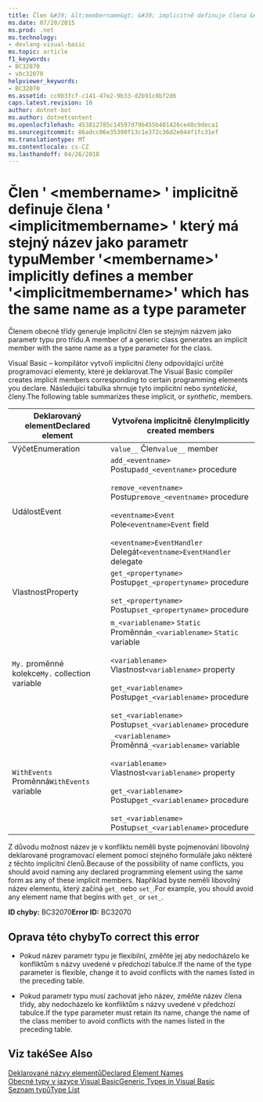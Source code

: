 ```yaml
---
title: Člen &#39; &lt;membername&gt; &#39; implicitně definuje člena &#39; &lt;implicitmembername&gt; &#39; který má stejný název jako parametr typu
ms.date: 07/20/2015
ms.prod: .net
ms.technology:
- devlang-visual-basic
ms.topic: article
f1_keywords:
- BC32070
- vbc32070
helpviewer_keywords:
- BC32070
ms.assetid: cc0b3fcf-c141-47e2-9b33-d2b91c8bf2d6
caps.latest.revision: 10
author: dotnet-bot
ms.author: dotnetcontent
ms.openlocfilehash: 453812785c14597d79b455b401426ce40c9deca1
ms.sourcegitcommit: 86adcc06e35390f13c1e372c36d2e044f1fc31ef
ms.translationtype: MT
ms.contentlocale: cs-CZ
ms.lasthandoff: 04/26/2018
---
```

# <a name="member-39ltmembernamegt39-implicitly-defines-a-member-39ltimplicitmembernamegt39-which-has-the-same-name-as-a-type-parameter"></a><span data-ttu-id="30325-102">Člen &#39; &lt;membername&gt; &#39; implicitně definuje člena &#39; &lt;implicitmembername&gt; &#39; který má stejný název jako parametr typu</span><span class="sxs-lookup"><span data-stu-id="30325-102">Member &#39;&lt;membername&gt;&#39; implicitly defines a member &#39;&lt;implicitmembername&gt;&#39; which has the same name as a type parameter</span></span>
<span data-ttu-id="30325-103">Členem obecné třídy generuje implicitní člen se stejným názvem jako parametr typu pro třídu.</span><span class="sxs-lookup"><span data-stu-id="30325-103">A member of a generic class generates an implicit member with the same name as a type parameter for the class.</span></span>  
  
 <span data-ttu-id="30325-104">Visual Basic – kompilátor vytvoří implicitní členy odpovídající určité programovací elementy, které je deklarovat.</span><span class="sxs-lookup"><span data-stu-id="30325-104">The Visual Basic compiler creates implicit members corresponding to certain programming elements you declare.</span></span> <span data-ttu-id="30325-105">Následující tabulka shrnuje tyto implicitní nebo *syntetické*, členy.</span><span class="sxs-lookup"><span data-stu-id="30325-105">The following table summarizes these implicit, or *synthetic*, members.</span></span>  
  
|<span data-ttu-id="30325-106">Deklarovaný element</span><span class="sxs-lookup"><span data-stu-id="30325-106">Declared element</span></span>|<span data-ttu-id="30325-107">Vytvořena implicitně členy</span><span class="sxs-lookup"><span data-stu-id="30325-107">Implicitly created members</span></span>|  
|----------------------|--------------------------------|  
|<span data-ttu-id="30325-108">Výčet</span><span class="sxs-lookup"><span data-stu-id="30325-108">Enumeration</span></span>|<span data-ttu-id="30325-109">`value__` Člen</span><span class="sxs-lookup"><span data-stu-id="30325-109">`value__` member</span></span>|  
|<span data-ttu-id="30325-110">Událost</span><span class="sxs-lookup"><span data-stu-id="30325-110">Event</span></span>|<span data-ttu-id="30325-111">`add_<eventname>` Postup</span><span class="sxs-lookup"><span data-stu-id="30325-111">`add_<eventname>` procedure</span></span><br /><br /> <span data-ttu-id="30325-112">`remove_<eventname>` Postup</span><span class="sxs-lookup"><span data-stu-id="30325-112">`remove_<eventname>` procedure</span></span><br /><br /> <span data-ttu-id="30325-113">`<eventname>Event` Pole</span><span class="sxs-lookup"><span data-stu-id="30325-113">`<eventname>Event` field</span></span><br /><br /> <span data-ttu-id="30325-114">`<eventname>EventHandler` Delegát</span><span class="sxs-lookup"><span data-stu-id="30325-114">`<eventname>EventHandler` delegate</span></span>|  
|<span data-ttu-id="30325-115">Vlastnost</span><span class="sxs-lookup"><span data-stu-id="30325-115">Property</span></span>|<span data-ttu-id="30325-116">`get_<propertyname>` Postup</span><span class="sxs-lookup"><span data-stu-id="30325-116">`get_<propertyname>` procedure</span></span><br /><br /> <span data-ttu-id="30325-117">`set_<propertyname>` Postup</span><span class="sxs-lookup"><span data-stu-id="30325-117">`set_<propertyname>` procedure</span></span>|  
|<span data-ttu-id="30325-118">`My.` proměnné kolekce</span><span class="sxs-lookup"><span data-stu-id="30325-118">`My.` collection variable</span></span>|<span data-ttu-id="30325-119">`m_<variablename>` `Static` Proměnná</span><span class="sxs-lookup"><span data-stu-id="30325-119">`m_<variablename>` `Static` variable</span></span><br /><br /> <span data-ttu-id="30325-120">`<variablename>` Vlastnost</span><span class="sxs-lookup"><span data-stu-id="30325-120">`<variablename>` property</span></span><br /><br /> <span data-ttu-id="30325-121">`get_<variablename>` Postup</span><span class="sxs-lookup"><span data-stu-id="30325-121">`get_<variablename>` procedure</span></span><br /><br /> <span data-ttu-id="30325-122">`set_<variablename>` Postup</span><span class="sxs-lookup"><span data-stu-id="30325-122">`set_<variablename>` procedure</span></span>|  
|<span data-ttu-id="30325-123">`WithEvents` Proměnná</span><span class="sxs-lookup"><span data-stu-id="30325-123">`WithEvents` variable</span></span>|<span data-ttu-id="30325-124">`_<variablename>` Proměnná</span><span class="sxs-lookup"><span data-stu-id="30325-124">`_<variablename>` variable</span></span><br /><br /> <span data-ttu-id="30325-125">`<variablename>` Vlastnost</span><span class="sxs-lookup"><span data-stu-id="30325-125">`<variablename>` property</span></span><br /><br /> <span data-ttu-id="30325-126">`get_<variablename>` Postup</span><span class="sxs-lookup"><span data-stu-id="30325-126">`get_<variablename>` procedure</span></span><br /><br /> <span data-ttu-id="30325-127">`set_<variablename>` Postup</span><span class="sxs-lookup"><span data-stu-id="30325-127">`set_<variablename>` procedure</span></span>|  
  
 <span data-ttu-id="30325-128">Z důvodu možnost název je v konfliktu neměli byste pojmenování libovolný deklarované programovací element pomocí stejného formuláře jako některé z těchto implicitní členů.</span><span class="sxs-lookup"><span data-stu-id="30325-128">Because of the possibility of name conflicts, you should avoid naming any declared programming element using the same form as any of these implicit members.</span></span> <span data-ttu-id="30325-129">Například byste neměli libovolný název elementu, který začíná `get_` nebo `set_`.</span><span class="sxs-lookup"><span data-stu-id="30325-129">For example, you should avoid any element name that begins with `get_` or `set_`.</span></span>  
  
 <span data-ttu-id="30325-130">**ID chyby:** BC32070</span><span class="sxs-lookup"><span data-stu-id="30325-130">**Error ID:** BC32070</span></span>  
  
## <a name="to-correct-this-error"></a><span data-ttu-id="30325-131">Oprava této chyby</span><span class="sxs-lookup"><span data-stu-id="30325-131">To correct this error</span></span>  
  
-   <span data-ttu-id="30325-132">Pokud název parametr typu je flexibilní, změňte jej aby nedocházelo ke konfliktům s názvy uvedené v předchozí tabulce.</span><span class="sxs-lookup"><span data-stu-id="30325-132">If the name of the type parameter is flexible, change it to avoid conflicts with the names listed in the preceding table.</span></span>  
  
-   <span data-ttu-id="30325-133">Pokud parametr typu musí zachovat jeho název, změňte název člena třídy, aby nedocházelo ke konfliktům s názvy uvedené v předchozí tabulce.</span><span class="sxs-lookup"><span data-stu-id="30325-133">If the type parameter must retain its name, change the name of the class member to avoid conflicts with the names listed in the preceding table.</span></span>  
  
## <a name="see-also"></a><span data-ttu-id="30325-134">Viz také</span><span class="sxs-lookup"><span data-stu-id="30325-134">See Also</span></span>  
 [<span data-ttu-id="30325-135">Deklarované názvy elementů</span><span class="sxs-lookup"><span data-stu-id="30325-135">Declared Element Names</span></span>](../../visual-basic/programming-guide/language-features/declared-elements/declared-element-names.md)  
 [<span data-ttu-id="30325-136">Obecné typy v jazyce Visual Basic</span><span class="sxs-lookup"><span data-stu-id="30325-136">Generic Types in Visual Basic</span></span>](../../visual-basic/programming-guide/language-features/data-types/generic-types.md)  
 [<span data-ttu-id="30325-137">Seznam typů</span><span class="sxs-lookup"><span data-stu-id="30325-137">Type List</span></span>](../../visual-basic/language-reference/statements/type-list.md)
